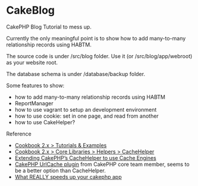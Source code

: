 CakeBlog
========

CakePHP Blog Tutorial to mess up.

Currently the only meaningful point is to show how to add many-to-many relationship records using HABTM.

The source code is under /src/blog folder.  Use it (or /src/blog/app/webroot) as your website root.

The database schema is under /database/backup folder.

Some features to show:
- how to add many-to-many relationship records using HABTM
- ReportManager
- how to use vagrant to setup an development environment
- how to use cookie: set in one page, and read from another
- how to use CakeHelper?

Reference
- [Cookbook 2.x > Tutorials & Examples](http://book.cakephp.org/2.0/en/tutorials-and-examples.html)
- [Cookbook 2.x > Core Libraries > Helpers > CacheHelper](http://book.cakephp.org/2.0/en/core-libraries/helpers/cache.html)
- [Extending CakePHP’s CacheHelper to use Cache Engines](http://blog.datumbox.com/extending-cakephps-cachehelper-to-use-cache-engines/)
- [CakePHP UrlCache plugin](https://github.com/dereuromark/cakephp-url-cache) from CakePHP core team member, seems to be a better option than CacheHelper.
- [What REALLY speeds up your cakephp app](http://www.dereuromark.de/2012/02/13/what-really-speeds-up-your-cakephp-app/)
